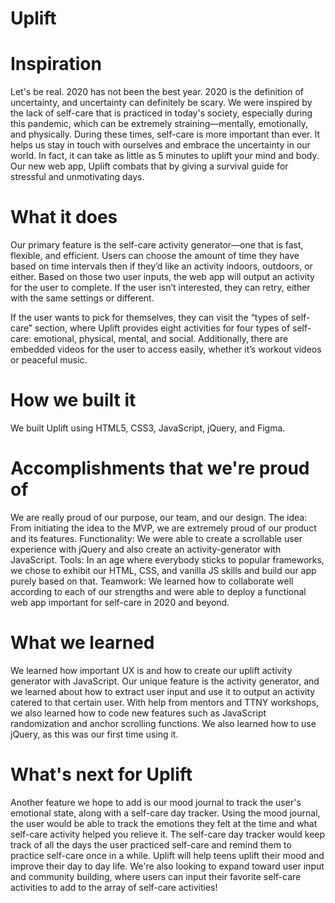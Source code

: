 # Uplift
# Inspiration
Let's be real. 2020 has not been the best year. 2020 is the definition of uncertainty, and uncertainty can definitely be scary. We were inspired by the lack of self-care that is practiced in today's society, especially during this pandemic, which can be extremely straining—mentally, emotionally, and physically. During these times, self-care is more important than ever. It helps us stay in touch with ourselves and embrace the uncertainty in our world. In fact, it can take as little as 5 minutes to uplift your mind and body. Our new web app, Uplift combats that by giving a survival guide for stressful and unmotivating days.

# What it does
Our primary feature is the self-care activity generator—one that is fast, flexible, and efficient. Users can choose the amount of time they have based on time intervals then if they’d like an activity indoors, outdoors, or either. Based on those two user inputs, the web app will output an activity for the user to complete. If the user isn’t interested, they can retry, either with the same settings or different.

If the user wants to pick for themselves, they can visit the “types of self-care” section, where Uplift provides eight activities for four types of self-care: emotional, physical, mental, and social. Additionally, there are embedded videos for the user to access easily, whether it’s workout videos or peaceful music.

# How we built it
We built Uplift using HTML5, CSS3, JavaScript, jQuery, and Figma.

# Accomplishments that we're proud of
We are really proud of our purpose, our team, and our design. The idea: From initiating the idea to the MVP, we are extremely proud of our product and its features. Functionality: We were able to create a scrollable user experience with jQuery and also create an activity-generator with JavaScript. Tools: In an age where everybody sticks to popular frameworks, we chose to exhibit our HTML, CSS, and vanilla JS skills and build our app purely based on that. Teamwork: We learned how to collaborate well according to each of our strengths and were able to deploy a functional web app important for self-care in 2020 and beyond.

# What we learned
We learned how important UX is and how to create our uplift activity generator with JavaScript. Our unique feature is the activity generator, and we learned about how to extract user input and use it to output an activity catered to that certain user. With help from mentors and TTNY workshops, we also learned how to code new features such as JavaScript randomization and anchor scrolling functions. We also learned how to use jQuery, as this was our first time using it.

# What's next for Uplift
Another feature we hope to add is our mood journal to track the user's emotional state, along with a self-care day tracker. Using the mood journal, the user would be able to track the emotions they felt at the time and what self-care activity helped you relieve it. The self-care day tracker would keep track of all the days the user practiced self-care and remind them to practice self-care once in a while. Uplift will help teens uplift their mood and improve their day to day life. We're also looking to expand toward user input and community building, where users can input their favorite self-care activities to add to the array of self-care activities!
